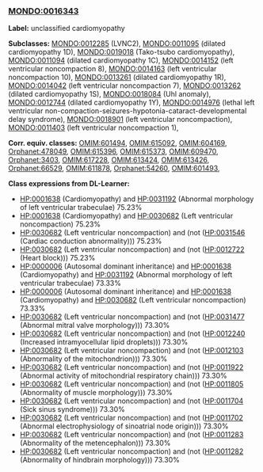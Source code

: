 
### [MONDO:0016343](http://purl.obolibrary.org/obo/MONDO_0016343)
**Label:** unclassified cardiomyopathy

**Subclasses:** [MONDO:0012285](http://purl.obolibrary.org/obo/MONDO_0012285) (LVNC2), [MONDO:0011095](http://purl.obolibrary.org/obo/MONDO_0011095) (dilated cardiomyopathy 1D), [MONDO:0019018](http://purl.obolibrary.org/obo/MONDO_0019018) (Tako-tsubo cardiomyopathy), [MONDO:0011094](http://purl.obolibrary.org/obo/MONDO_0011094) (dilated cardiomyopathy 1C), [MONDO:0014152](http://purl.obolibrary.org/obo/MONDO_0014152) (left ventricular noncompaction 8), [MONDO:0014163](http://purl.obolibrary.org/obo/MONDO_0014163) (left ventricular noncompaction 10), [MONDO:0013261](http://purl.obolibrary.org/obo/MONDO_0013261) (dilated cardiomyopathy 1R), [MONDO:0014042](http://purl.obolibrary.org/obo/MONDO_0014042) (left ventricular noncompaction 7), [MONDO:0013262](http://purl.obolibrary.org/obo/MONDO_0013262) (dilated cardiomyopathy 1S), [MONDO:0018084](http://purl.obolibrary.org/obo/MONDO_0018084) (Uhl anomaly), [MONDO:0012744](http://purl.obolibrary.org/obo/MONDO_0012744) (dilated cardiomyopathy 1Y), [MONDO:0014976](http://purl.obolibrary.org/obo/MONDO_0014976) (lethal left ventricular non-compaction-seizures-hypotonia-cataract-developmental delay syndrome), [MONDO:0018901](http://purl.obolibrary.org/obo/MONDO_0018901) (left ventricular noncompaction), [MONDO:0011403](http://purl.obolibrary.org/obo/MONDO_0011403) (left ventricular noncompaction 1), 

**Corr. equiv. classes:** [OMIM:601494](http://purl.obolibrary.org/obo/OMIM_601494), [OMIM:615092](http://purl.obolibrary.org/obo/OMIM_615092), [OMIM:604169](http://purl.obolibrary.org/obo/OMIM_604169), [Orphanet:478049](http://www.orpha.net/ORDO/Orphanet_478049), [OMIM:615396](http://purl.obolibrary.org/obo/OMIM_615396), [OMIM:615373](http://purl.obolibrary.org/obo/OMIM_615373), [OMIM:609470](http://purl.obolibrary.org/obo/OMIM_609470), [Orphanet:3403](http://www.orpha.net/ORDO/Orphanet_3403), [OMIM:617228](http://purl.obolibrary.org/obo/OMIM_617228), [OMIM:613424](http://purl.obolibrary.org/obo/OMIM_613424), [OMIM:613426](http://purl.obolibrary.org/obo/OMIM_613426), [Orphanet:66529](http://www.orpha.net/ORDO/Orphanet_66529), [OMIM:611878](http://purl.obolibrary.org/obo/OMIM_611878), [Orphanet:54260](http://www.orpha.net/ORDO/Orphanet_54260), [OMIM:601493](http://purl.obolibrary.org/obo/OMIM_601493), 

**Class expressions from DL-Learner:**

- [HP:0001638](http://purl.obolibrary.org/obo/HP_0001638) (Cardiomyopathy) and [HP:0031192](http://purl.obolibrary.org/obo/HP_0031192) (Abnormal morphology of left ventricular trabeculae) 75.23%
- [HP:0001638](http://purl.obolibrary.org/obo/HP_0001638) (Cardiomyopathy) and [HP:0030682](http://purl.obolibrary.org/obo/HP_0030682) (Left ventricular noncompaction) 75.23%
- [HP:0030682](http://purl.obolibrary.org/obo/HP_0030682) (Left ventricular noncompaction) and (not ([HP:0031546](http://purl.obolibrary.org/obo/HP_0031546) (Cardiac conduction abnormality))) 75.23%
- [HP:0030682](http://purl.obolibrary.org/obo/HP_0030682) (Left ventricular noncompaction) and (not ([HP:0012722](http://purl.obolibrary.org/obo/HP_0012722) (Heart block))) 75.23%
- [HP:0000006](http://purl.obolibrary.org/obo/HP_0000006) (Autosomal dominant inheritance) and [HP:0001638](http://purl.obolibrary.org/obo/HP_0001638) (Cardiomyopathy) and [HP:0031192](http://purl.obolibrary.org/obo/HP_0031192) (Abnormal morphology of left ventricular trabeculae) 73.33%
- [HP:0000006](http://purl.obolibrary.org/obo/HP_0000006) (Autosomal dominant inheritance) and [HP:0001638](http://purl.obolibrary.org/obo/HP_0001638) (Cardiomyopathy) and [HP:0030682](http://purl.obolibrary.org/obo/HP_0030682) (Left ventricular noncompaction) 73.33%
- [HP:0030682](http://purl.obolibrary.org/obo/HP_0030682) (Left ventricular noncompaction) and (not ([HP:0031477](http://purl.obolibrary.org/obo/HP_0031477) (Abnormal mitral valve morphology))) 73.30%
- [HP:0030682](http://purl.obolibrary.org/obo/HP_0030682) (Left ventricular noncompaction) and (not ([HP:0012240](http://purl.obolibrary.org/obo/HP_0012240) (Increased intramyocellular lipid droplets))) 73.30%
- [HP:0030682](http://purl.obolibrary.org/obo/HP_0030682) (Left ventricular noncompaction) and (not ([HP:0012103](http://purl.obolibrary.org/obo/HP_0012103) (Abnormality of the mitochondrion))) 73.30%
- [HP:0030682](http://purl.obolibrary.org/obo/HP_0030682) (Left ventricular noncompaction) and (not ([HP:0011922](http://purl.obolibrary.org/obo/HP_0011922) (Abnormal activity of mitochondrial respiratory chain))) 73.30%
- [HP:0030682](http://purl.obolibrary.org/obo/HP_0030682) (Left ventricular noncompaction) and (not ([HP:0011805](http://purl.obolibrary.org/obo/HP_0011805) (Abnormality of muscle morphology))) 73.30%
- [HP:0030682](http://purl.obolibrary.org/obo/HP_0030682) (Left ventricular noncompaction) and (not ([HP:0011704](http://purl.obolibrary.org/obo/HP_0011704) (Sick sinus syndrome))) 73.30%
- [HP:0030682](http://purl.obolibrary.org/obo/HP_0030682) (Left ventricular noncompaction) and (not ([HP:0011702](http://purl.obolibrary.org/obo/HP_0011702) (Abnormal electrophysiology of sinoatrial node origin))) 73.30%
- [HP:0030682](http://purl.obolibrary.org/obo/HP_0030682) (Left ventricular noncompaction) and (not ([HP:0011283](http://purl.obolibrary.org/obo/HP_0011283) (Abnormality of the metencephalon))) 73.30%
- [HP:0030682](http://purl.obolibrary.org/obo/HP_0030682) (Left ventricular noncompaction) and (not ([HP:0011282](http://purl.obolibrary.org/obo/HP_0011282) (Abnormality of hindbrain morphology))) 73.30%


